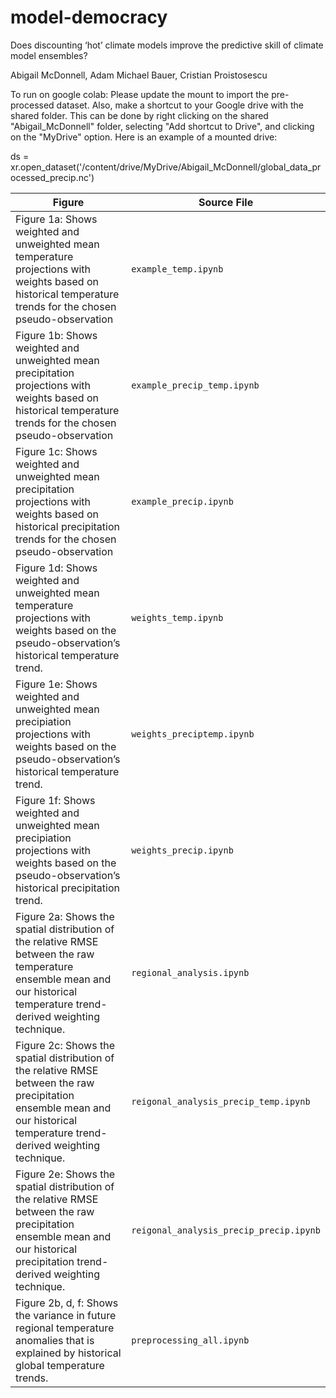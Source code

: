 # model-democracy
Does discounting ‘hot’ climate models improve the predictive skill of climate model ensembles?

Abigail McDonnell, Adam Michael Bauer, Cristian Proistosescu

To run on google colab:
Please update the mount to import the pre-processed dataset. Also, make a shortcut to your Google drive with the shared folder. 
This can be done by right clicking on the shared "Abigail_McDonnell" folder, selecting "Add shortcut to Drive", and clicking on the "MyDrive" option.
Here is an example of a mounted drive: 

ds = xr.open_dataset('/content/drive/MyDrive/Abigail_McDonnell/global_data_processed_precip.nc')

| Figure        | Source File     |
|---------------|-----------------|
| Figure 1a: Shows weighted and unweighted mean temperature projections with weights based on historical temperature trends for the chosen pseudo-observation  | `example_temp.ipynb`  |
| Figure 1b: Shows weighted and unweighted mean precipitation projections with weights based on historical temperature trends for the chosen pseudo-observation     | `example_precip_temp.ipynb`  |
| Figure 1c: Shows weighted and unweighted mean precipitation projections with weights based on historical precipitation trends for the chosen pseudo-observation      | `example_precip.ipynb`  |
| Figure 1d: Shows weighted and unweighted mean temperature projections with weights based on the pseudo-observation’s historical temperature trend.      | `weights_temp.ipynb`  |
| Figure 1e: Shows weighted and unweighted mean precipiation projections with weights based on the pseudo-observation’s historical temperature trend.       | `weights_preciptemp.ipynb`  |
| Figure 1f: Shows weighted and unweighted mean precipiation projections with weights based on the pseudo-observation’s historical precipitation trend.       | `weights_precip.ipynb`  |
| Figure 2a: Shows the spatial distribution of the relative RMSE between the raw temperature ensemble mean and our historical temperature trend-derived weighting technique.       | `regional_analysis.ipynb`  |
| Figure 2c: Shows the spatial distribution of the relative RMSE between the raw precipitation ensemble mean and our historical temperature trend-derived weighting technique.       | `reigonal_analysis_precip_temp.ipynb`  |
| Figure 2e: Shows the spatial distribution of the relative RMSE between the raw precipitation ensemble mean and our historical precipitation trend-derived weighting technique.       | `reigonal_analysis_precip_precip.ipynb`  |
| Figure 2b, d, f: Shows the variance in future regional temperature anomalies that is explained by historical global temperature trends.     | `preprocessing_all.ipynb`  |


